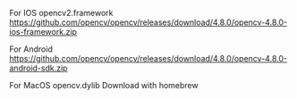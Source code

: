 For IOS opencv2.framework
https://github.com/opencv/opencv/releases/download/4.8.0/opencv-4.8.0-ios-framework.zip

For Android
https://github.com/opencv/opencv/releases/download/4.8.0/opencv-4.8.0-android-sdk.zip

For MacOS opencv.dylib
Download with homebrew